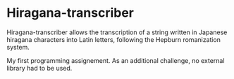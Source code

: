 # Hiragana-transcriber
Hiragana-transcriber allows the transcription of a string written in Japanese hiragana characters into Latin letters, following the Hepburn romanization system.

My first programming assignement. As an additional challenge, no external library had to be used. 
